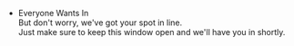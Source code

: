 *   Everyone Wants In  
    But don't worry, we've got your spot in line.  
    Just make sure to keep this window open and we'll have you in shortly.